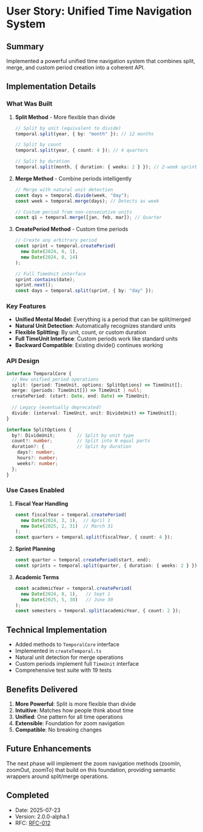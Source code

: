 # User Story: Unified Time Navigation System

## Summary

Implemented a powerful unified time navigation system that combines split, merge, and custom period creation into a coherent API.

## Implementation Details

### What Was Built

1. **Split Method** - More flexible than divide
   ```typescript
   // Split by unit (equivalent to divide)
   temporal.split(year, { by: "month" }); // 12 months
   
   // Split by count  
   temporal.split(year, { count: 4 }); // 4 quarters
   
   // Split by duration
   temporal.split(month, { duration: { weeks: 2 } }); // 2-week sprints
   ```

2. **Merge Method** - Combine periods intelligently
   ```typescript
   // Merge with natural unit detection
   const days = temporal.divide(week, "day");
   const week = temporal.merge(days); // Detects as week
   
   // Custom period from non-consecutive units
   const q1 = temporal.merge([jan, feb, mar]); // Quarter
   ```

3. **CreatePeriod Method** - Custom time periods
   ```typescript
   // Create any arbitrary period
   const sprint = temporal.createPeriod(
     new Date(2024, 0, 1),
     new Date(2024, 0, 14)
   );
   
   // Full TimeUnit interface
   sprint.contains(date);
   sprint.next();
   const days = temporal.split(sprint, { by: "day" });
   ```

### Key Features

- **Unified Mental Model**: Everything is a period that can be split/merged
- **Natural Unit Detection**: Automatically recognizes standard units
- **Flexible Splitting**: By unit, count, or custom duration
- **Full TimeUnit Interface**: Custom periods work like standard units
- **Backward Compatible**: Existing divide() continues working

### API Design

```typescript
interface TemporalCore {
  // New unified period operations
  split: (period: TimeUnit, options: SplitOptions) => TimeUnit[];
  merge: (periods: TimeUnit[]) => TimeUnit | null;
  createPeriod: (start: Date, end: Date) => TimeUnit;
  
  // Legacy (eventually deprecated)
  divide: (interval: TimeUnit, unit: DivideUnit) => TimeUnit[];
}

interface SplitOptions {
  by?: DivideUnit;        // Split by unit type
  count?: number;         // Split into N equal parts
  duration?: {            // Split by duration
    days?: number;
    hours?: number;
    weeks?: number;
  };
}
```

### Use Cases Enabled

1. **Fiscal Year Handling**
   ```typescript
   const fiscalYear = temporal.createPeriod(
     new Date(2024, 3, 1),  // April 1
     new Date(2025, 2, 31)  // March 31
   );
   const quarters = temporal.split(fiscalYear, { count: 4 });
   ```

2. **Sprint Planning**
   ```typescript
   const quarter = temporal.createPeriod(start, end);
   const sprints = temporal.split(quarter, { duration: { weeks: 2 } });
   ```

3. **Academic Terms**
   ```typescript
   const academicYear = temporal.createPeriod(
     new Date(2024, 8, 1),   // Sept 1
     new Date(2025, 5, 30)   // June 30
   );
   const semesters = temporal.split(academicYear, { count: 2 });
   ```

## Technical Implementation

- Added methods to `TemporalCore` interface
- Implemented in `createTemporal.ts`
- Natural unit detection for merge operations
- Custom periods implement full `TimeUnit` interface
- Comprehensive test suite with 19 tests

## Benefits Delivered

1. **More Powerful**: Split is more flexible than divide
2. **Intuitive**: Matches how people think about time
3. **Unified**: One pattern for all time operations
4. **Extensible**: Foundation for zoom navigation
5. **Compatible**: No breaking changes

## Future Enhancements

The next phase will implement the zoom navigation methods (zoomIn, zoomOut, zoomTo) that build on this foundation, providing semantic wrappers around split/merge operations.

## Completed

- Date: 2025-07-23
- Version: 2.0.0-alpha.1
- RFC: [RFC-012](../RFC/012-unified-time-navigation.md)
